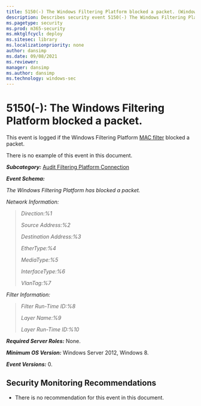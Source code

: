 ```yaml
---
title: 5150(-) The Windows Filtering Platform blocked a packet. (Windows 10)
description: Describes security event 5150(-) The Windows Filtering Platform blocked a packet.
ms.pagetype: security
ms.prod: m365-security
ms.mktglfcycl: deploy
ms.sitesec: library
ms.localizationpriority: none
author: dansimp
ms.date: 09/08/2021
ms.reviewer: 
manager: dansimp
ms.author: dansimp
ms.technology: windows-sec
---
```


# 5150(-): The Windows Filtering Platform blocked a packet.


This event is logged if the Windows Filtering Platform [MAC filter](/windows-hardware/drivers/network/using-layer-2-filtering) blocked a packet.

There is no example of this event in this document.

***Subcategory:***&nbsp;[Audit Filtering Platform Connection](audit-filtering-platform-connection.md)

***Event Schema:***

*The Windows Filtering Platform has blocked a packet.*

*Network Information:*

> *Direction:%1*
>
> *Source Address:%2*
>
> *Destination Address:%3*
>
> *EtherType:%4*
>
> *MediaType:%5*
>
> *InterfaceType:%6*
>
> *VlanTag:%7*

*Filter Information:*

> *Filter Run-Time ID:%8*
>
> *Layer Name:%9*
>
> *Layer Run-Time ID:%10*

***Required Server Roles:*** None.

***Minimum OS Version:*** Windows Server 2012, Windows 8.

***Event Versions:*** 0.

## Security Monitoring Recommendations

-   There is no recommendation for this event in this document.